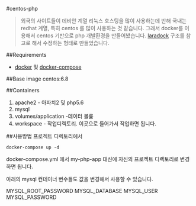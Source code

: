 #centos-php
> 외국의 사이트들이 데비안 계열 리눅스 호스팅을 많이 사용하는데 반해 국내는 redhat 계열, 특히 centos 를 많이 사용하는 것 같습니다.
그래서 docker를 이용해서 centos 기반으로 php 개발환경을 만들어봤습니다. [laradock](https://github.com/LaraDock/laradock) 구조를 참고로 해서 수정하는 형태로 만들었습니다.

##Requirements
- [docker](https://www.docker.com/) 및 [docker-compose](https://docs.docker.com/compose/)

##Base image
centos:6.8

##Containers
1. apache2 - 아파치2 및 php5.6
2. mysql
3. volumes/application -데이터 볼륨 
4. workspace - 작업디렉토리. 이곳으로 들어가서 작업하면 됩니다.

##사용방법
프로젝트 디렉토리에서 

```
docker-compose up -d
```

docker-compose.yml 에서 my-php-app 대신에 자신의 프로젝트 디렉토리로 변경하면 됩니다.

아래의 mysql 컨테이너 변수들도 값을 변경해서 사용할 수 있습니다. 

MYSQL_ROOT_PASSWORD
MYSQL_DATABASE
MYSQL_USER
MYSQL_PASSWORD
